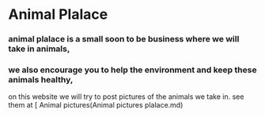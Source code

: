 # Animal Plalace
### animal plalace is a small soon to be business where we will take in animals,
### we also encourage you to help the environment and keep these animals healthy,

on this website we will try to post pictures of the animals we take in.
see them at [ Animal pictures(Animal pictures plalace.md)
